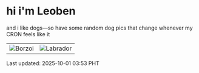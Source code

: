 # hi i'm Leoben

and i like dogs—so have some random dog pics that change whenever my CRON feels like it

|  |  |
|--------|----------|
| ![Borzoi](https://random-dog-vercel.vercel.app/api/random-borzoi?v=1759261997) | ![Labrador](https://random-dog-vercel.vercel.app/api/random-labrador?v=1759261997) |

Last updated: 2025-10-01 03:53 PHT
